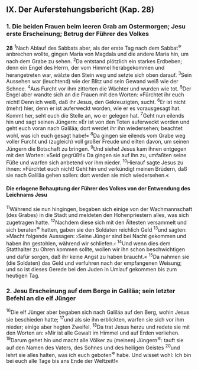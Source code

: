 ## IX. Der Auferstehungsbericht (Kap. 28)

### 1. Die beiden Frauen beim leeren Grab am Ostermorgen; Jesu erste Erscheinung; Betrug der Führer des Volkes

__28__
<sup>1</sup>Nach Ablauf des Sabbats aber, als der erste Tag nach dem Sabbat<sup title="= der erste Wochentag">&#x2732;</sup> anbrechen wollte, gingen Maria von Magdala und die andere Maria hin, um nach dem Grabe zu sehen.
<sup>2</sup>Da entstand plötzlich ein starkes Erdbeben; denn ein Engel des Herrn, der vom Himmel herabgekommen und herangetreten war, wälzte den Stein weg und setzte sich oben darauf.
<sup>3</sup>Sein Aussehen war (leuchtend) wie der Blitz und sein Gewand weiß wie der Schnee.
<sup>4</sup>Aus Furcht vor ihm zitterten die Wächter und wurden wie tot.
<sup>5</sup>Der Engel aber wandte sich an die Frauen mit den Worten: »Fürchtet ihr euch nicht! Denn ich weiß, daß ihr Jesus, den Gekreuzigten, sucht.
<sup>6</sup>Er ist nicht (mehr) hier, denn er ist auferweckt worden, wie er es vorausgesagt hat. Kommt her, seht euch die Stelle an, wo er gelegen hat.
<sup>7</sup>Geht nun eilends hin und sagt seinen Jüngern: »Er ist von den Toten auferweckt worden und geht euch voran nach Galiläa; dort werdet ihr ihn wiedersehen; beachtet wohl, was ich euch gesagt habe!«
<sup>8</sup>Da gingen sie eilends vom Grabe weg voller Furcht und (zugleich) voll großer Freude und eilten davon, um seinen Jüngern die Botschaft zu bringen.
<sup>9</sup>Und siehe! Jesus kam ihnen entgegen mit den Worten: »Seid gegrüßt!« Da gingen sie auf ihn zu, umfaßten seine Füße und warfen sich anbetend vor ihm nieder.
<sup>10</sup>Hierauf sagte Jesus zu ihnen: »Fürchtet euch nicht! Geht hin und verkündigt meinen Brüdern, daß sie nach Galiläa gehen sollen: dort werden sie mich wiedersehen.«

#### Die erlogene Behauptung der Führer des Volkes von der Entwendung des Leichnams Jesu

<sup>11</sup>Während sie nun hingingen, begaben sich einige von der Wachmannschaft (des Grabes) in die Stadt und meldeten den Hohenpriestern alles, was sich zugetragen hatte.
<sup>12</sup>Nachdem diese sich mit den Ältesten versammelt und sich beraten<sup title="oder: einen Beschluß gefaßt">&#x2732;</sup> hatten, gaben sie den Soldaten reichlich Geld
<sup>13</sup>und sagten: »Macht folgende Aussagen: ›Seine Jünger sind bei Nacht gekommen und haben ihn gestohlen, während wir schliefen.‹
<sup>14</sup>Und wenn dies dem Statthalter zu Ohren kommen sollte, wollen wir ihn schon beschwichtigen und dafür sorgen, daß ihr keine Angst zu haben braucht.«
<sup>15</sup>Da nahmen sie (die Soldaten) das Geld und verfuhren nach der empfangenen Weisung; und so ist dieses Gerede bei den Juden in Umlauf gekommen bis zum heutigen Tag.

### 2. Jesu Erscheinung auf dem Berge in Galiläa; sein letzter Befehl an die elf Jünger

<sup>16</sup>Die elf Jünger aber begaben sich nach Galiläa auf den Berg, wohin Jesus sie beschieden hatte;
<sup>17</sup>und als sie ihn erblickten, warfen sie sich vor ihm nieder; einige aber hegten Zweifel.
<sup>18</sup>Da trat Jesus herzu und redete sie mit den Worten an: »Mir ist alle Gewalt im Himmel und auf Erden verliehen.
<sup>19</sup>Darum gehet hin und macht alle Völker zu (meinen) Jüngern<sup title="oder: zu Schülern">&#x2732;</sup>: tauft sie auf den Namen des Vaters, des Sohnes und des heiligen Geistes
<sup>20</sup>und lehrt sie alles halten, was ich euch geboten<sup title="= aufgetragen">&#x2732;</sup> habe. Und wisset wohl: Ich bin bei euch alle Tage bis ans Ende der Weltzeit!«
